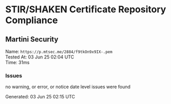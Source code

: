 # STIR/SHAKEN Certificate Repository Compliance

## Martini Security

Name: `https://p.mtsec.me/2884/f9tkOn9x9IX-.pem`\
Tested At: 03 Jun 25 02:04 UTC\
Time: 31ms

### Issues

no warning, or error, or notice date level issues were found

Generated: 03 Jun 25 02:15 UTC